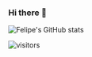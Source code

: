 ### Hi there :metal:

![Felipe's GitHub stats](https://github-readme-stats.vercel.app/api?username=damassa&show_icons=true&theme=midnight-purple)


![visitors](https://visitor-badge.glitch.me/badge?page_id=page.id&left_color=black&right_color=purple)
